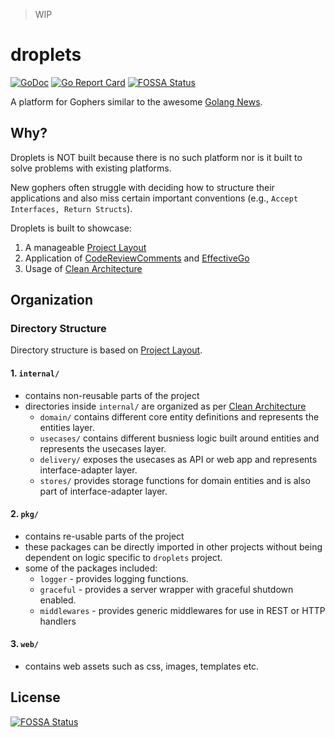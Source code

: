 > WIP

# droplets

[![GoDoc](https://godoc.org/github.com/spy16/droplets?status.svg)](https://godoc.org/github.com/spy16/droplets) [![Go Report Card](https://goreportcard.com/badge/github.com/spy16/droplets)](https://goreportcard.com/report/github.com/spy16/droplets)
[![FOSSA Status](https://app.fossa.io/api/projects/git%2Bgithub.com%2Fspy16%2Fdroplets.svg?type=shield)](https://app.fossa.io/projects/git%2Bgithub.com%2Fspy16%2Fdroplets?ref=badge_shield)

A platform for Gophers similar to the awesome [Golang News](http://golangnews.com).

## Why?

Droplets is NOT built because there is no such platform nor is it built to solve problems
with existing platforms.

New gophers often struggle with deciding how to structure their applications and also miss certain
important conventions (e.g., `Accept Interfaces, Return Structs`).

Droplets is built to showcase:

1. A manageable [Project Layout](https://github.com/golang-standards/project-layout/)
2. Application of [CodeReviewComments](https://github.com/golang/go/wiki/CodeReviewComments) and [EffectiveGo](https://golang.org/doc/effective_go.html)
3. Usage of [Clean Architecture](http://blog.cleancoder.com/uncle-bob/2012/08/13/the-clean-architecture.html)


## Organization

### Directory Structure

Directory structure is based on [Project Layout](https://github.com/golang-standards/project-layout/).

#### 1. `internal/`

- contains non-reusable parts of the project
- directories inside `internal/` are organized as per [Clean Architecture](http://blog.cleancoder.com/uncle-bob/2012/08/13/the-clean-architecture.html)
    - `domain/` contains different core entity definitions and represents the entities layer.
    - `usecases/` contains different busniess logic built around entities and represents the usecases layer.
    - `delivery/` exposes the usecases as API or web app and represents interface-adapter layer.
    - `stores/` provides storage functions for domain entities and is also part of interface-adapter layer.

#### 2. `pkg/`

- contains re-usable parts of the project
- these packages can be directly imported in other projects without being dependent on logic specific to `droplets` project.
- some of the packages included:
    - `logger` - provides logging functions.
    - `graceful` - provides a server wrapper with graceful shutdown enabled.
    - `middlewares` - provides generic middlewares for use in REST or HTTP handlers

#### 3. `web/`

- contains web assets such as css, images, templates etc.

## License
[![FOSSA Status](https://app.fossa.io/api/projects/git%2Bgithub.com%2Fspy16%2Fdroplets.svg?type=large)](https://app.fossa.io/projects/git%2Bgithub.com%2Fspy16%2Fdroplets?ref=badge_large)
